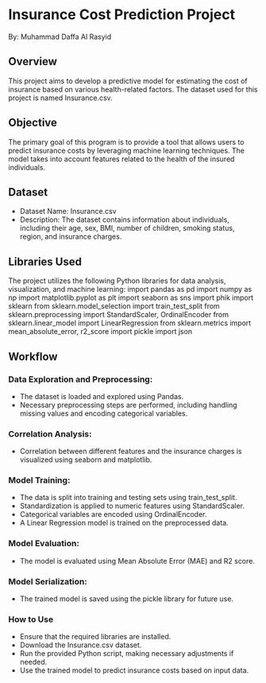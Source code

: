 # Insurance Cost Prediction Project
By: Muhammad Daffa Al Rasyid


## Overview
This project aims to develop a predictive model for estimating the cost of insurance based on various health-related factors. The dataset used for this project is named Insurance.csv.

## Objective
The primary goal of this program is to provide a tool that allows users to predict insurance costs by leveraging machine learning techniques. The model takes into account features related to the health of the insured individuals.

## Dataset
- Dataset Name: Insurance.csv
- Description: The dataset contains information about individuals, including their age, sex, BMI, number of children, smoking status, region, and insurance charges.
## Libraries Used
The project utilizes the following Python libraries for data analysis, visualization, and machine learning:
import pandas as pd
import numpy as np
import matplotlib.pyplot as plt
import seaborn as sns
import phik
import sklearn
from sklearn.model_selection import train_test_split
from sklearn.preprocessing import StandardScaler, OrdinalEncoder
from sklearn.linear_model import LinearRegression
from sklearn.metrics import mean_absolute_error, r2_score
import pickle
import json


## Workflow
### Data Exploration and Preprocessing:

- The dataset is loaded and explored using Pandas.
- Necessary preprocessing steps are performed, including handling missing values and encoding categorical variables.

### Correlation Analysis:
- Correlation between different features and the insurance charges is visualized using seaborn and matplotlib.

### Model Training:
- The data is split into training and testing sets using train_test_split.
- Standardization is applied to numeric features using StandardScaler.
- Categorical variables are encoded using OrdinalEncoder.
- A Linear Regression model is trained on the preprocessed data.

### Model Evaluation:
- The model is evaluated using Mean Absolute Error (MAE) and R2 score.
### Model Serialization:
- The trained model is saved using the pickle library for future use.
### How to Use
- Ensure that the required libraries are installed.
- Download the Insurance.csv dataset.
- Run the provided Python script, making necessary adjustments if needed.
- Use the trained model to predict insurance costs based on input data.
